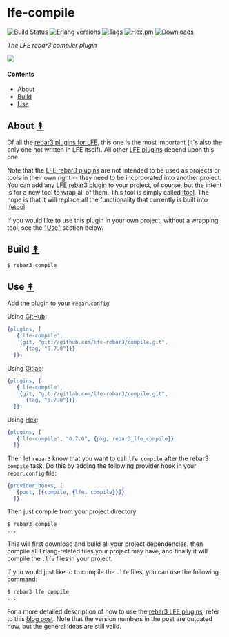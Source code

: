 # lfe-compile

[![Build Status][travis badge]][travis] [![Erlang versions][erlang badge]][versions] [![Tags][Github tags badge]][github tags] [![Hex.pm][hex badge]][hex package] [![Downloads][hex downloads]][hex package]

*The LFE rebar3 compiler plugin*

[![][lr3-logo]][lr3-logo]


#### Contents

* [About](#about-)
* [Build](#build-)
* [Use](#use-)


## About [&#x219F;](#contents)

Of all the [rebar3 plugins for LFE][org], this one is the most important (it's
also the only one not written in LFE itself). All other [LFE plugins][org]
depend upon this one.

Note that the [LFE rebar3 plugins][org] are not intended to be used as projects
or tools in their own right -- they need to be incorporated into another
project. You can add any [LFE rebar3 plugin][org] to your project, of course,
but the intent is for a new tool to wrap all of them. This tool is simply called
[ltool]. The hope is that it will replace all the functionality that currently
is built into [lfetool].

If you would like to use this plugin in your own project, without a wrapping
tool, see the ["Use"](#use-) section below.


## Build [&#x219F;](#contents)

```bash
$ rebar3 compile
```

## Use [&#x219F;](#contents)

Add the plugin to your ``rebar.config``:

Using [GitHub][github]:

```erlang
{plugins, [
   {'lfe-compile',
    {git, "git://github.com/lfe-rebar3/compile.git",
      {tag, "0.7.0"}}}
  ]}.
```

Using [Gitlab][gitlab]:

```erlang
{plugins, [
   {'lfe-compile',
    {git, "git://gitlab.com/lfe-rebar3/compile.git",
      {tag, "0.7.0"}}}
  ]}.
```

Using [Hex][hex package]:

```erlang
{plugins, [
   {'lfe-compile', "0.7.0", {pkg, rebar3_lfe_compile}}
  ]}.
```

Then let ``rebar3`` know that you want to call ``lfe compile`` after the
rebar3 ``compile`` task. Do this by adding the following provider hook in
your ``rebar.config`` file:

```erlang
{provider_hooks, [
   {post, [{compile, {lfe, compile}}]}
  ]}.
```

Then just compile from your project directory:

```bash
$ rebar3 compile
...
```

This will first download and build all your project dependencies, then compile
all Erlang-related files your project may have, and finally it will compile the
``.lfe`` files in your project.

If you would just like to to compile the ``.lfe`` files, you can use the
following command:

```bash
$ rebar3 lfe compile
...
```

For a more detailed description of how to use the [rebar3 LFE plugins][org],
refer to this [blog post]. Note that the version numbers in the post are
outdated now, but the general ideas are still valid.

<!-- Named page links below: /-->

[lr3-logo]: resources/images/logo.png
[org]: https://github.com/lfe-rebar3
[github]: https://github.com/lfe-rebar3/compile
[gitlab]: https://gitlab.com/lfe-rebar3/compile
[travis]: https://travis-ci.org/lfe-rebar3/compile
[travis badge]: https://img.shields.io/travis/lfe-rebar3/compile.svg
[erlang badge]: https://img.shields.io/badge/Erlang-R15%20to%2019.1-blue.svg
[versions]: https://github.com/lfe-rebar3/compile/blob/master/.travis.yml
[github tags]: https://github.com/lfe-rebar3/compile/tags
[github tags badge]: https://img.shields.io/github/tag/lfe-rebar3/compile.svg
[github downloads]: https://img.shields.io/github/downloads/atom/atom/total.svg
[hex badge]: https://img.shields.io/hexpm/v/rebar3_lfe_compile.svg?maxAge=2592000
[hex package]: https://hex.pm/packages/rebar3_lfe_compile
[hex downloads]: https://img.shields.io/hexpm/dt/rebar3_lfe_compile.svg
[ltool]: https://github.com/lfe-rebar3/ltool
[blog post]: http://blog.lfe.io/tutorials/2016/03/25/0858-lfe-and-rebar3/
[lfetool]: https://github.com/lfex/lfetool
